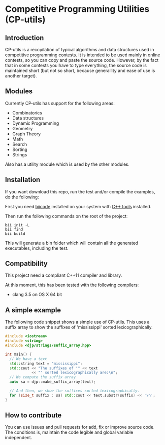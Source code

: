# Competitive Programming Utilities (CP-utils)

## Introduction
CP-utils is a recopilation of typical algorithms and data structures used in competitive programming contests. It is intended to be used mainly in online contests, so you can copy and paste the source code. However, by the fact that in some contests you have to type everything, the source code is maintained short (but not so short, because generallity and ease of use is another target).

## Modules

Currently CP-utils has support for the following areas:
- Combinatorics
- Data structures
- Dynamic Programming
- Geometry
- Graph Theory
- Math
- Search
- Sorting
- Strings

Also has a utility module which is used by the other modules.

## Installation

If you want download this repo, run the test and/or compile the examples, do the following:

First you need [biicode](https://www.biicode.com) installed on your system with [C++ tools](http://docs.biicode.com/c++/installation.html#install-c-c-tools) installed.

Then run the following commands on the root of the project:
```
bii init -L
bii find
bii build
```

This will generate a bin folder which will contain all the generated executables, including the test.

## Compatibility

This project need a compliant C++11 compiler and library.

At this moment, this has been tested with the following compilers:
- clang 3.5 on OS X 64 bit

## A simple example

The following code snippet shows a simple use of CP-utils. This uses a suffix array to show the suffixes of 'mississippi' sorted lexicographically.

```C++
#include <iostream>
#include <string>
#include <djp/strings/suffix_array.hpp>

int main() {
  // We have a text
  std::string text = "mississippi";
  std::cout << "The suffixes of '" << text
            << "' sorted lexicographically are:\n";
  // We compute the suffix array
  auto sa = djp::make_suffix_array(text);

  // And then, we show the suffixes sorted lexicographically.
  for (size_t suffix : sa) std::cout << text.substr(suffix) << '\n';
}
```

## How to contribute

You can use issues and pull requests for add, fix or improve source code. The conditions is, maintain the code legible and global variable independent.
